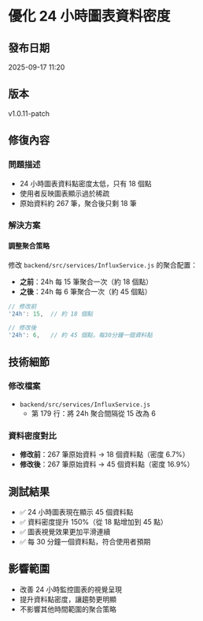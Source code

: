 # 優化 24 小時圖表資料密度

## 發布日期
2025-09-17 11:20

## 版本
v1.0.11-patch

## 修復內容

### 問題描述
- 24 小時圖表資料點密度太低，只有 18 個點
- 使用者反映圖表顯示過於稀疏
- 原始資料約 267 筆，聚合後只剩 18 筆

### 解決方案

#### 調整聚合策略
修改 `backend/src/services/InfluxService.js` 的聚合配置：
- **之前**：24h 每 15 筆聚合一次（約 18 個點）
- **之後**：24h 每 6 筆聚合一次（約 45 個點）

```javascript
// 修改前
'24h': 15,  // 約 18 個點

// 修改後
'24h': 6,   // 約 45 個點，每30分鐘一個資料點
```

## 技術細節

### 修改檔案
- `backend/src/services/InfluxService.js`
  - 第 179 行：將 24h 聚合間隔從 15 改為 6

### 資料密度對比
- **修改前**：267 筆原始資料 → 18 個資料點（密度 6.7%）
- **修改後**：267 筆原始資料 → 45 個資料點（密度 16.9%）

## 測試結果
- ✅ 24 小時圖表現在顯示 45 個資料點
- ✅ 資料密度提升 150%（從 18 點增加到 45 點）
- ✅ 圖表視覺效果更加平滑連續
- ✅ 每 30 分鐘一個資料點，符合使用者預期

## 影響範圍
- 改善 24 小時監控圖表的視覺呈現
- 提升資料點密度，讓趨勢更明顯
- 不影響其他時間範圍的聚合策略